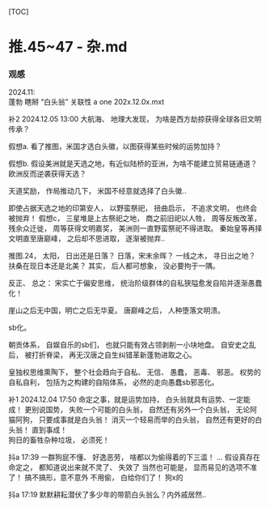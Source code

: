 [TOC]  

# 推.45~47 - 杂.md  

### 观感 <br> 

2024.11:   <br> 
蓬勃
瞎掰 “白头翁” 关联性 a one     202x.12.0x.mxt  


补2 2024.12.05 13:00 
大航海、 地理大发现， 为啥是西方劫掠获得全球各旧文明传承？ 

假想a. 看了推图，米国才选白头徽，以图获得某些时候的运势加持？ 

假想b. 假设美洲就是天选之地，有近似陆桥的亚洲，为啥不能建立贸易链通道？欧洲反而逆袭获得天选？ 

天道奖励， 作局推动几下， 米国不经意就选择了白头徽.. 

即使占据天选之地的印第安人， 以野蛮祭祀， 扭曲启示， 不追求文明， 也终会被抛弃！ 
假想c， 三星堆是上古祭祀之地， 商之前旧祀以人牲， 周等反叛改革， 残余众迁徙， 周等获得文明嘉奖， 美洲则一直野蛮祭祀不得进取。 秦始皇等再择文明直至唐巅峰， 之后却不思进取， 逐渐被抛弃.. 


推图.24， 太阳， 日出还是日落？ 
日落，宋末余晖？ 
一线之木， 寻日出之地？ 扶桑在现日本还是北美？ 
其实， 后人都可想象， 没必要拘于一隅。 


反正、 总之： 
宋实亡于偏安思维， 统治阶级群体的自私狭隘愈发自陷并逐渐愚蠢化！ 

崖山之后无中国，明亡之后无华夏。
唐巅峰之后， 人种堕落文明溃。 

sb化。 

朝贡体系， 自娱自乐的sb们， 也就只能有效占领剥削一小块地盘。 自安史之乱后， 被打折脊梁， 再无汉唐之自生纠错革新蓬勃进取之心。  

皇独权思维熏陶下， 整个社会趋向于自私、 无信、 愚蠢， 恶毒、 邪恶。 
权势的自私自利， 包括为之构建的自陷体系， 必然的走向愚蠢sb邪恶化。 





补1  2024.12.04 17:50 
命定之事，就是运势加持， 白头翁就具有运势、一定能成！ 更别说国势， 失败一个可能的白头翁， 自然还有另外一个白头翁， 无论阿猫阿狗， 只要成事就是白头翁！ 
消灭一个轻易而举的白头翁， 自然还有更好的白头翁！ 直到事成！  
狗日的畜牲杂种垃圾， 必须死！ 





抖a 17:39 
一群狗屁不懂、 好逸恶劳， 啥都以为偷得着的下三滥！
...
假设真存在命定之， 都知道说出来就不灵了、 失效了
当然也可能是， 显而易见的选项不准了！
搞不搞形，意不意外
不用偷， 白给你们了！
狗x的








抖a 17:19 
默默耕耘潜伏了多少年的带箭白头翁么？内外戚居然..













<br> 
<br> 


<!-- ![本图](res/推.43a.jpg) <br> 
<br> 
<br> 
<br>  -->
